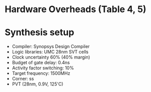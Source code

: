 # Hardware Overheads (Table 4, 5)

# Synthesis setup
- Compiler: Synopsys Design Compiler
- Logic libraries: UMC 28nm SVT cells
- Clock uncertainty 60% (40% margin)
- Budget of gate delay: 0.4ns
- Activity factor switching: 10%
- Target frequency: 1500MHz
- Corner: ss
- PVT (28nm, 0.9V, 125'C)
